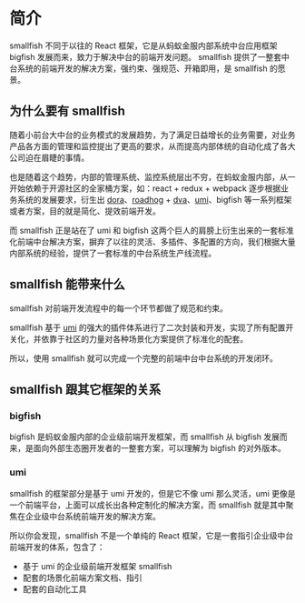# 简介

smallfish 不同于以往的 React 框架，它是从蚂蚁金服内部系统中台应用框架 bigfish 发展而来，致力于解决中台的前端开发问题。 smallfish 提供了一整套中台系统的前端开发的解决方案，强约束、强规范、开箱即用，是 smallfish 的愿景。

## 为什么要有 smallfish

随着小前台大中台的业务模式的发展趋势，为了满足日益增长的业务需要，对业务产品各方面的管理和监控提出了更高的要求，从而提高内部体统的自动化成了各大公司迫在眉睫的事情。

也是随着这个趋势，内部的管理系统、监控系统层出不穷，在蚂蚁金服内部，从一开始依赖于开源社区的全家桶方案，如：react + redux + webpack 逐步根据业务系统的发展要求，衍生出 [dora](https://github.com/dora-js)、[roadhog](https://github.com/sorrycc/roadhog) + [dva](https://dvajs.com/)、[umi](https://umijs.org/)、bigfish 等一系列框架或者方案，目的就是简化、提效前端开发。

而 smallfish 正是站在了 umi 和 bigfish 这两个巨人的肩膀上衍生出来的一套标准化前端中台解决方案，摒弃了以往的灵活、多插件、多配置的方向，我们根据大量内部系统的经验，提供了一套标准的中台系统生产线流程。

## smallfish 能带来什么

smallfish 对前端开发流程中的每一个环节都做了规范和约束。

smallfish 基于 [umi](https://umijs.org/) 的强大的插件体系进行了二次封装和开发，实现了所有配置开关化，并依靠于社区的力量对各种场景化方案提供了标准化的配套。

所以，使用 smallfish 就可以完成一个完整的前端中台中台系统的开发闭环。

## smallfish 跟其它框架的关系

### bigfish
bigfish 是蚂蚁金服内部的企业级前端开发框架，而 smallfish 从 bigfish 发展而来，是面向外部生态圈开发者的一整套方案，可以理解为 bigfish 的对外版本。

### umi
smallfish 的框架部分是基于 umi 开发的，但是它不像 umi 那么灵活，umi 更像是一个前端平台，上面可以成长出各种定制化的解决方案，而 smallfish 就是其中聚焦在企业级中台系统前端开发的解决方案。

所以你会发现，smallfish 不是一个单纯的 React 框架，它是一套指引企业级中台前端开发的体系，包含了：
- 基于 umi 的企业级前端开发框架 smallfish
- 配套的场景化前端方案文档、指引
- 配套的自动化工具
